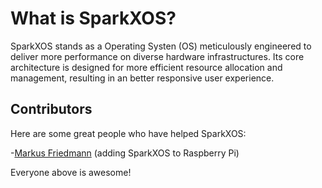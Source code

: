 # What is SparkXOS?
SparkXOS stands as a Operating Systen (OS) meticulously engineered to deliver more performance on diverse hardware infrastructures. Its core architecture is designed for more efficient resource allocation and management, resulting in an better responsive user experience.
## Contributors

Here are some great people who have helped SparkXOS:

-[Markus Friedmann](https://github.com/Astashi) (adding SparkXOS to Raspberry Pi)


Everyone above is awesome!

